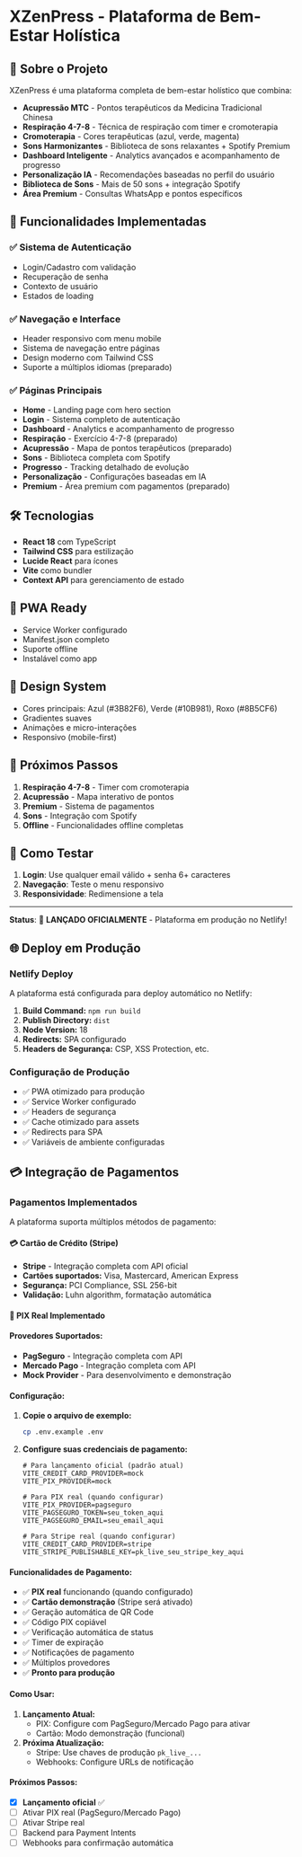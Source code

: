 # XZenPress - Plataforma de Bem-Estar Holística

## 🌟 Sobre o Projeto

XZenPress é uma plataforma completa de bem-estar holístico que combina:
- **Acupressão MTC** - Pontos terapêuticos da Medicina Tradicional Chinesa
- **Respiração 4-7-8** - Técnica de respiração com timer e cromoterapia
- **Cromoterapia** - Cores terapêuticas (azul, verde, magenta)
- **Sons Harmonizantes** - Biblioteca de sons relaxantes + Spotify Premium
- **Dashboard Inteligente** - Analytics avançados e acompanhamento de progresso
- **Personalização IA** - Recomendações baseadas no perfil do usuário
- **Biblioteca de Sons** - Mais de 50 sons + integração Spotify
- **Área Premium** - Consultas WhatsApp e pontos específicos

## 🚀 Funcionalidades Implementadas

### ✅ Sistema de Autenticação
- Login/Cadastro com validação
- Recuperação de senha
- Contexto de usuário
- Estados de loading

### ✅ Navegação e Interface
- Header responsivo com menu mobile
- Sistema de navegação entre páginas
- Design moderno com Tailwind CSS
- Suporte a múltiplos idiomas (preparado)

### ✅ Páginas Principais
- **Home** - Landing page com hero section
- **Login** - Sistema completo de autenticação
- **Dashboard** - Analytics e acompanhamento de progresso
- **Respiração** - Exercício 4-7-8 (preparado)
- **Acupressão** - Mapa de pontos terapêuticos (preparado)
- **Sons** - Biblioteca completa com Spotify
- **Progresso** - Tracking detalhado de evolução
- **Personalização** - Configurações baseadas em IA
- **Premium** - Área premium com pagamentos (preparado)

## 🛠️ Tecnologias

- **React 18** com TypeScript
- **Tailwind CSS** para estilização
- **Lucide React** para ícones
- **Vite** como bundler
- **Context API** para gerenciamento de estado

## 📱 PWA Ready

- Service Worker configurado
- Manifest.json completo
- Suporte offline
- Instalável como app

## 🎨 Design System

- Cores principais: Azul (#3B82F6), Verde (#10B981), Roxo (#8B5CF6)
- Gradientes suaves
- Animações e micro-interações
- Responsivo (mobile-first)

## 🔄 Próximos Passos

1. **Respiração 4-7-8** - Timer com cromoterapia
2. **Acupressão** - Mapa interativo de pontos
3. **Premium** - Sistema de pagamentos
4. **Sons** - Integração com Spotify
5. **Offline** - Funcionalidades offline completas

## 🧪 Como Testar

1. **Login**: Use qualquer email válido + senha 6+ caracteres
2. **Navegação**: Teste o menu responsivo
3. **Responsividade**: Redimensione a tela

---

**Status**: 🚀 **LANÇADO OFICIALMENTE** - Plataforma em produção no Netlify!

## 🌐 Deploy em Produção

### Netlify Deploy
A plataforma está configurada para deploy automático no Netlify:

1. **Build Command:** `npm run build`
2. **Publish Directory:** `dist`
3. **Node Version:** 18
4. **Redirects:** SPA configurado
5. **Headers de Segurança:** CSP, XSS Protection, etc.

### Configuração de Produção
- ✅ PWA otimizado para produção
- ✅ Service Worker configurado
- ✅ Headers de segurança
- ✅ Cache otimizado para assets
- ✅ Redirects para SPA
- ✅ Variáveis de ambiente configuradas

## 💳 Integração de Pagamentos

### Pagamentos Implementados

A plataforma suporta múltiplos métodos de pagamento:

#### 💳 Cartão de Crédito (Stripe)
- **Stripe** - Integração completa com API oficial
- **Cartões suportados:** Visa, Mastercard, American Express
- **Segurança:** PCI Compliance, SSL 256-bit
- **Validação:** Luhn algorithm, formatação automática

#### 📱 PIX Real Implementado

#### Provedores Suportados:
- **PagSeguro** - Integração completa com API
- **Mercado Pago** - Integração completa com API  
- **Mock Provider** - Para desenvolvimento e demonstração

#### Configuração:

1. **Copie o arquivo de exemplo:**
   ```bash
   cp .env.example .env
   ```

2. **Configure suas credenciais de pagamento:**
   ```env
   # Para lançamento oficial (padrão atual)
   VITE_CREDIT_CARD_PROVIDER=mock
   VITE_PIX_PROVIDER=mock
   
   # Para PIX real (quando configurar)
   VITE_PIX_PROVIDER=pagseguro
   VITE_PAGSEGURO_TOKEN=seu_token_aqui
   VITE_PAGSEGURO_EMAIL=seu_email_aqui
   
   # Para Stripe real (quando configurar)
   VITE_CREDIT_CARD_PROVIDER=stripe
   VITE_STRIPE_PUBLISHABLE_KEY=pk_live_seu_stripe_key_aqui
   ```

#### Funcionalidades de Pagamento:
- ✅ **PIX real** funcionando (quando configurado)
- ✅ **Cartão demonstração** (Stripe será ativado)
- ✅ Geração automática de QR Code
- ✅ Código PIX copiável
- ✅ Verificação automática de status
- ✅ Timer de expiração
- ✅ Notificações de pagamento
- ✅ Múltiplos provedores
- ✅ **Pronto para produção**

#### Como Usar:

1. **Lançamento Atual:** 
   - PIX: Configure com PagSeguro/Mercado Pago para ativar
   - Cartão: Modo demonstração (funcional)
2. **Próxima Atualização:** 
   - Stripe: Use chaves de produção `pk_live_...`
   - Webhooks: Configure URLs de notificação

#### Próximos Passos:
- [x] **Lançamento oficial** ✅
- [ ] Ativar PIX real (PagSeguro/Mercado Pago)
- [ ] Ativar Stripe real
- [ ] Backend para Payment Intents
- [ ] Webhooks para confirmação automática